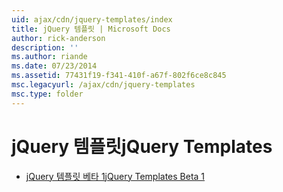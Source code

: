 ```yaml
---
uid: ajax/cdn/jquery-templates/index
title: jQuery 템플릿 | Microsoft Docs
author: rick-anderson
description: ''
ms.author: riande
ms.date: 07/23/2014
ms.assetid: 77431f19-f341-410f-a67f-802f6ce8c845
msc.legacyurl: /ajax/cdn/jquery-templates
msc.type: folder
---
```

<a name="jquery-templates"></a><span data-ttu-id="4e50c-102">jQuery 템플릿</span><span class="sxs-lookup"><span data-stu-id="4e50c-102">jQuery Templates</span></span>
====================
- [<span data-ttu-id="4e50c-103">jQuery 템플릿 베타 1</span><span class="sxs-lookup"><span data-stu-id="4e50c-103">jQuery Templates Beta 1</span></span>](cdnjquerytemplatesbeta1.md)
